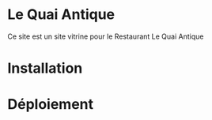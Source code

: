 # Le Quai Antique

Ce site est un site vitrine pour le Restaurant Le Quai Antique

# Installation

# Déploiement
